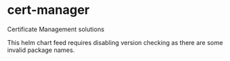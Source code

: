 # cert-manager

Certificate Management solutions


This helm chart feed requires disabling version checking as there are some invalid package names.